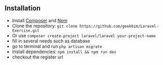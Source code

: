 ## Installation

* Install [Composer](https://getcomposer.org/download) and [Npm](https://nodejs.org/en/download)
* Clone the repository: `git clone https://github.com/geekbim/Laravel-Exercise.git`
* Or use `composer create-project laravel/laravel your-project-name`
* fill in several needs such as database
* go to terminal and run `php artisan migrate`
* Install dependencies: `npm install && npm run dev`
* checkout the register url